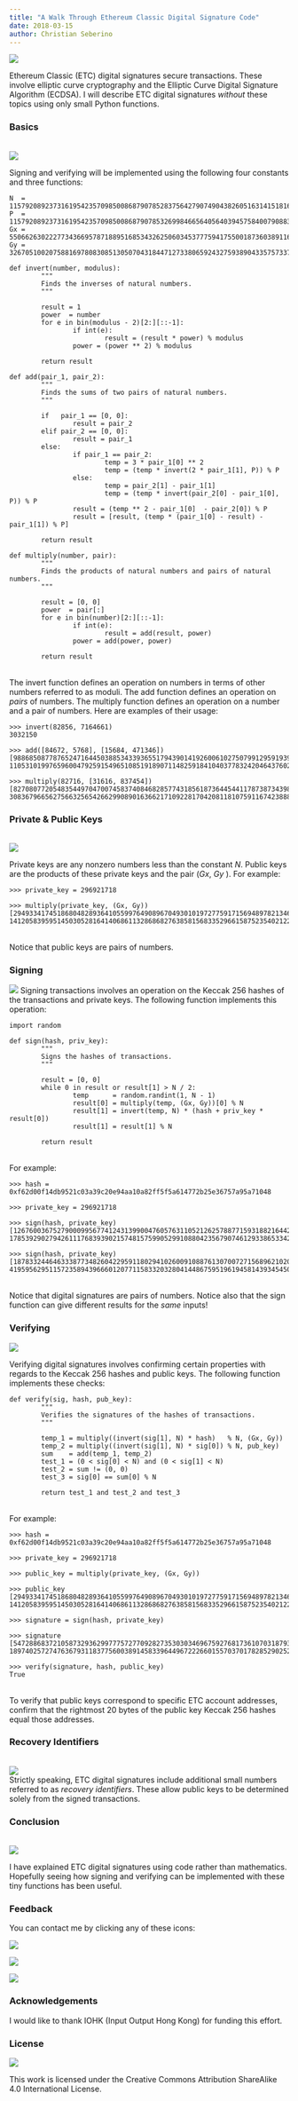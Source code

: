 ```yaml
---
title: "A Walk Through Ethereum Classic Digital Signature Code"
date: 2018-03-15
author: Christian Seberino
---
```


![](./1badmg3GLTFGGKsRdqeySTg.png)

Ethereum Classic (ETC) digital signatures secure transactions.  These involve elliptic curve cryptography and the Elliptic Curve Digital Signature Algorithm (ECDSA).  I will describe ETC digital signatures *without* these topics using only small Python functions.

### Basics
<br/>![](./1yw1934-mAqp5DM4FWgbNqQ.jpeg)

Signing and verifying will be implemented using the following four constants and three functions:
```
N  = 115792089237316195423570985008687907852837564279074904382605163141518161494337
P  = 115792089237316195423570985008687907853269984665640564039457584007908834671663
Gx = 55066263022277343669578718895168534326250603453777594175500187360389116729240
Gy = 32670510020758816978083085130507043184471273380659243275938904335757337482424

def invert(number, modulus):
        """
        Finds the inverses of natural numbers.
        """

        result = 1
        power  = number
        for e in bin(modulus - 2)[2:][::-1]:
                if int(e):
                        result = (result * power) % modulus
                power = (power ** 2) % modulus

        return result

def add(pair_1, pair_2):
        """
        Finds the sums of two pairs of natural numbers.
        """

        if   pair_1 == [0, 0]:
                result = pair_2
        elif pair_2 == [0, 0]:
                result = pair_1
        else:
                if pair_1 == pair_2:
                        temp = 3 * pair_1[0] ** 2
                        temp = (temp * invert(2 * pair_1[1], P)) % P
                else:
                        temp = pair_2[1] - pair_1[1]
                        temp = (temp * invert(pair_2[0] - pair_1[0], P)) % P
                result = (temp ** 2 - pair_1[0]  - pair_2[0]) % P
                result = [result, (temp * (pair_1[0] - result) - pair_1[1]) % P]

        return result

def multiply(number, pair):
        """
        Finds the products of natural numbers and pairs of natural numbers.
        """

        result = [0, 0]
        power  = pair[:]
        for e in bin(number)[2:][::-1]:
                if int(e):
                        result = add(result, power)
                power = add(power, power)

        return result
```
<br/>The invert function defines an operation on numbers in terms of other numbers referred to as moduli. The add function defines an operation on *pairs* of numbers. The multiply function defines an operation on a number and a pair of numbers.  Here are examples of their usage:
```
>>> invert(82856, 7164661)
3032150

>>> add([84672, 5768], [15684, 471346])
[98868508778765247164450388534339365517943901419260061027507991295919394382071, 110531019976596004792591549651085191890711482591841040377832420464376026143223]

>>> multiply(82716, [31616, 837454])
[82708077205483544970470074583740846828577431856187364454411787387343982212318, 30836796656275663256542662990890163662171092281704208118107591167423888588304]
```
### Private & Public Keys
<br/>![](./10Y8TNbhhEQytGNYJH5uPTg.jpeg)

Private keys are any nonzero numbers less than the constant *N*.  Public keys are the products of these private keys and the pair (*Gx*, *Gy* ). For example:
```
>>> private_key = 296921718

>>> multiply(private_key, (Gx, Gy))
[29493341745186804828936410559976490896704930101972775917156948978213464516647, 14120583959514503052816414068611328686827638581568335296615875235402122319824]
```
<br/>Notice that public keys are pairs of numbers.

### Signing

![](./1na0d3BXnFL-nSj5mNOsE2g.jpeg)
Signing transactions involves an operation on the Keccak 256 hashes of the transactions and private keys. The following function implements this operation:
```
import random

def sign(hash, priv_key):
        """
        Signs the hashes of transactions.
        """

        result = [0, 0]
        while 0 in result or result[1] > N / 2:
                temp      = random.randint(1, N - 1)
                result[0] = multiply(temp, (Gx, Gy))[0] % N
                result[1] = invert(temp, N) * (hash + priv_key * result[0])
                result[1] = result[1] % N

        return result
```
<br/>For example:
```
>>> hash = 0xf62d00f14db9521c03a39c20e94aa10a82ff5f5a614772b25e36757a95a71048

>>> private_key = 296921718

>>> sign(hash, private_key)
[12676003675279000995677412431399004760576311052126257887715931882164427686866, 17853929027942611176839390215748157599052991088042356790746129338653342477382]

>>> sign(hash, private_key)
[18783324464633387734826042295911802941026009108876130700727156896210203356179, 41959562951157235894396660120771158332032804144867595196194581439345450008533]
```
<br/>Notice that digital signatures are pairs of numbers. Notice also that the sign function can give different results for the *same* inputs!

### Verifying

![](./1mU-RpvD9LL_3ej7FC7nNsg.jpeg)

Verifying digital signatures involves confirming certain properties with regards to the Keccak 256 hashes and public keys. The following function implements these checks:
```
def verify(sig, hash, pub_key):
        """
        Verifies the signatures of the hashes of transactions.
        """

        temp_1 = multiply((invert(sig[1], N) * hash)   % N, (Gx, Gy))
        temp_2 = multiply((invert(sig[1], N) * sig[0]) % N, pub_key)
        sum    = add(temp_1, temp_2)
        test_1 = (0 < sig[0] < N) and (0 < sig[1] < N)
        test_2 = sum != (0, 0)
        test_3 = sig[0] == sum[0] % N

        return test_1 and test_2 and test_3
```
<br/>For example:
```
>>> hash = 0xf62d00f14db9521c03a39c20e94aa10a82ff5f5a614772b25e36757a95a71048

>>> private_key = 296921718

>>> public_key = multiply(private_key, (Gx, Gy))

>>> public_key
[29493341745186804828936410559976490896704930101972775917156948978213464516647, 14120583959514503052816414068611328686827638581568335296615875235402122319824]

>>> signature = sign(hash, private_key)

>>> signature
[54728868372105873293629977757277092827353030346967592768173610703187933361202, 18974025727476367931183775600389145833964496722266015570370178285290252701715]

>>> verify(signature, hash, public_key)
True
```
<br/>To verify that public keys correspond to specific ETC account addresses, confirm that the rightmost 20 bytes of the public key Keccak 256 hashes equal those addresses.

### Recovery Identifiers
<br/>![](./6RuyzCB.png)
<br/>Strictly speaking, ETC digital signatures include additional small numbers referred to as *recovery identifiers*.  These allow public keys to be determined solely from the signed transactions.

### Conclusion
<br/>![](./1c2zDUxyTF1IidCj15Xa4yg.jpeg)

I have explained ETC digital signatures using code rather than mathematics. Hopefully seeing how signing and verifying can be implemented with these tiny functions has been useful.

### Feedback

You can contact me by clicking any of these icons:

![](./0eoFC6QOWZ--bCngK.png)

![](./0i3CwTFEKUnKYHMf0.png)

![](./0HQj6HSHxE7pkIBjk.png)

### Acknowledgements

I would like to thank IOHK (Input Output Hong Kong) for funding this effort.

### License

![](./0hocpUZXBcjzNJeQ2.png)

This work is licensed under the Creative Commons Attribution ShareAlike 4.0
International License.
<!--stackedit_data:
eyJoaXN0b3J5IjpbMTEyNjA2NjMyOV19
-->
